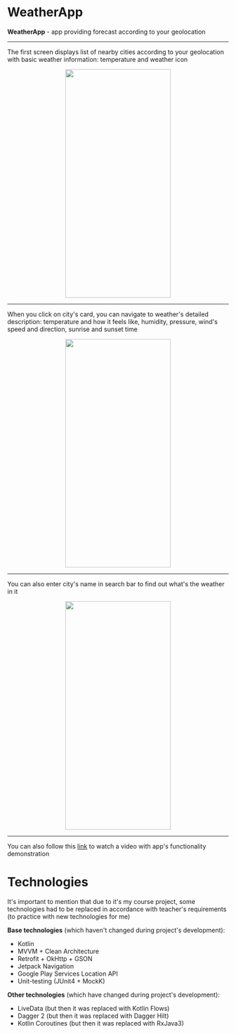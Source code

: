 # WeatherApp
**WeatherApp** - app providing forecast according to your geolocation

***

The first screen displays list of nearby cities according to your geolocation with basic weather information: temperature and weather icon

<p align="center">
  <img src="https://github.com/bekmnsrw/Weather/assets/90272601/9b5d10f2-a15e-4853-b4dc-ea637f398f1c" height="520" width="240">
</p>

***

When you click on city's card, you can navigate to weather's detailed description: temperature and how it feels like, humidity, pressure, wind's speed and direction, sunrise and sunset time 
<p align="center">
  <img src="https://github.com/bekmnsrw/Weather/assets/90272601/723ba2d4-c84d-44bd-8666-a075fe1291e6" height="520" width="240">
</p>

***

You can also enter city's name in search bar to find out what's the weather in it

<p align="center">
  <img src="https://github.com/bekmnsrw/Weather/assets/90272601/7b1de76d-4345-44c3-b298-f3e3d1f0e332" height="520" width="240">
</p>

***

You can also follow this [link](https://drive.google.com/file/d/1-5bpmX8iMsUu1W8pQPYrYPmGl_9JN-WR/view?usp=drive_link) to watch a video with app's functionality demonstration 

# Technologies
It's important to mention that due to it's my course project, some technologies had to be replaced in accordance with teacher's requirements (to practice with new technologies for me)

**Base technologies** (which haven't changed during project's development): 
- Kotlin
- MVVM + Clean Architecture
- Retrofit + OkHttp + GSON
- Jetpack Navigation
- Google Play Services Location API
- Unit-testing (JUnit4 + MockK)

**Other technologies** (which have changed during project's development): 
- LiveData (but then it was replaced with Kotlin Flows)
- Dagger 2 (but then it was replaced with Dagger Hilt)
- Kotlin Coroutines (but then it was replaced with RxJava3)
  
